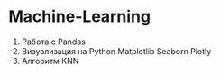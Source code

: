# Machine-Learning

1. Работа с Pandas
2. Визуализация на Python Matplotlib Seaborn Plotly
3. Алгоритм KNN
